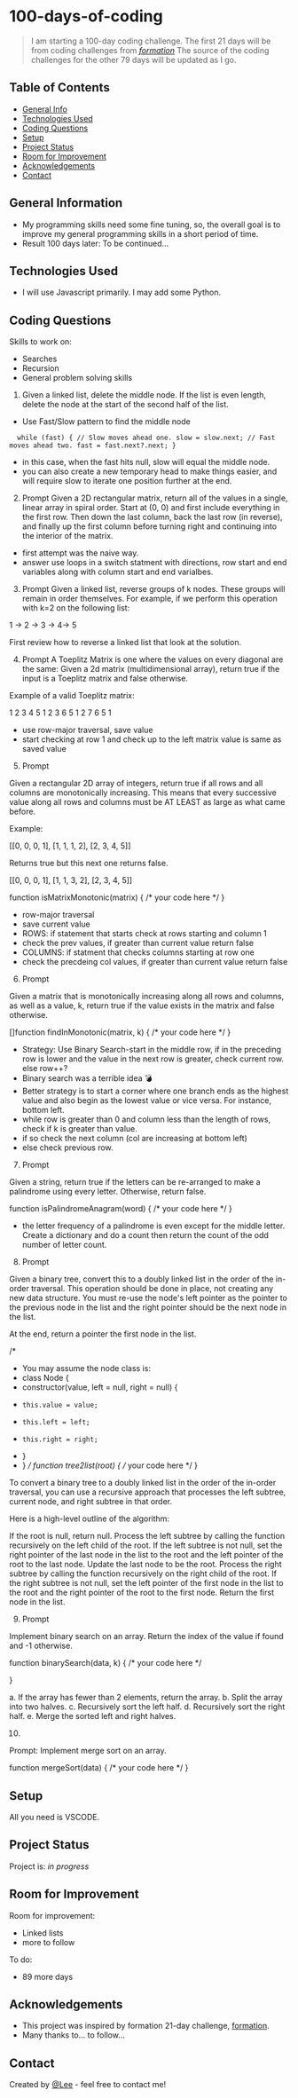 # 100-days-of-coding
> I am starting a 100-day coding challenge. The first 21 days will be from coding challenges from [_formation_](https://formation.dev/)
> The source of the coding challenges for the other 79 days will be updated as I go. 

## Table of Contents
* [General Info](#general-information)
* [Technologies Used](#technologies-used)
* [Coding Questions](#coding-questions)
* [Setup](#setup)
* [Project Status](#project-status)
* [Room for Improvement](#room-for-improvement)
* [Acknowledgements](#acknowledgements)
* [Contact](#contact)

## General Information
- My programming skills need some fine tuning, so, the overall goal is to improve my general programming skills in a short period of time.
- Result 100 days later: To be continued...

## Technologies Used
- I will use Javascript primarily. I may add some Python. 

## Coding Questions
Skills to work on:
- Searches
- Recursion
- General problem solving skills

1. Given a linked list, delete the middle node. If the list is even length, delete the node at the start of the second half of the list.
- Use Fast/Slow pattern to find the middle node 

`  while (fast) {
    // Slow moves ahead one.
    slow = slow.next;
    // Fast moves ahead two.
    fast = fast.next?.next;
  }`

- in this case, when the fast hits null, slow will equal the middle node. 
- you can also create a new temporary head to make things easier, and will require slow to iterate one position further at the end. 

2. Prompt
Given a 2D rectangular matrix, return all of the values in a single, linear array in spiral order. Start at (0, 0) and first include everything in the first row. Then down the last column, back the last row (in reverse), and finally up the first column before turning right and continuing into the interior of the matrix.

- first attempt was the naive way.
- answer use loops in a switch statment with directions, row start and end variables along with column start and end varialbes. 

3. Prompt
Given a linked list, reverse groups of k nodes. These groups will remain in order themselves. For example, if we perform this operation with k=2 on the following list:

1 -> 2 -> 3 -> 4-> 5

First review how to reverse a linked list that look at the solution.

4. Prompt
A Toeplitz Matrix is one where the values on every diagonal are the same: Given a 2d matrix (multidimensional array), return true if the input is a Toeplitz matrix and false otherwise.

 

Example of a valid Toeplitz matrix:

1 2 3 4
5 1 2 3
6 5 1 2
7 6 5 1

- use row-major traversal, save value 
- start checking at row 1 and check up to the left matrix value is same as saved value

5. Prompt

Given a rectangular 2D array of integers, return true if all rows and all columns are monotonically increasing. This means that every successive value along all rows and columns must be AT LEAST as large as what came before.

 

Example:

[[0, 0, 0, 1],
 [1, 1, 1, 2],
 [2, 3, 4, 5]]

Returns true but this next one returns false.

[[0, 0, 0, 1],
 [1, 1, 3, 2],
 [2, 3, 4, 5]] 

function isMatrixMonotonic(matrix) {
 /* your code here */
}

- row-major traversal 
- save current value
- ROWS: if statement that starts check at rows starting and column 1
- check the prev values, if greater than current value return false
- COLUMNS: if statment that checks columns starting at row one
- check the precdeing col values, if greater than current value return false

6. Prompt

Given a matrix that is monotonically increasing along all rows and columns, as well as a value, k, return true if the value exists in the matrix and false otherwise.

[]function findInMonotonic(matrix, k) {
  /* your code here */
}

- Strategy: Use Binary Search-start in the middle row, if in the preceding row is lower and the value in the next row is greater, check current row. else row++? 
 - Binary search was a terrible idea :bomb:
 - Better strategy is to start a corner where one branch ends as the highest value and also begin as the lowest value or vice versa. For instance, bottom left. 
 - while row is greater than 0 and column less than the length of rows, check if k is greater than value.
 - if so check the next column (col are increasing at bottom left)
 - else check previous row. 

 7. Prompt

Given a string, return true if the letters can be re-arranged to make a palindrome using every letter. Otherwise, return false.

function isPalindromeAnagram(word) {
  /* your code here */
}

- the letter frequency of a palindrome is even except for the middle letter. Create a dictionary and do a count then return the count of the odd number of letter count. 

8. Prompt

Given a binary tree, convert this to a doubly linked list in the order of the in-order traversal. This operation should be done in place, not creating any new data structure. You must re-use the node's left pointer as the pointer to the previous node in the list and the right pointer should be the next node in the list.


At the end, return a pointer the first node in the list.

 /*
  * You may assume the node class is:
  * class Node {
  *   constructor(value, left = null, right = null) {
  *     this.value = value;
  *     this.left = left;
  *     this.right = right;
  *   }
  * }
  */
function tree2list(root) {
  /* your code here */
}


To convert a binary tree to a doubly linked list in the order of the in-order traversal, you can use a recursive approach that processes the left subtree, current node, and right subtree in that order.

Here is a high-level outline of the algorithm:

If the root is null, return null.
Process the left subtree by calling the function recursively on the left child of the root.
If the left subtree is not null, set the right pointer of the last node in the list to the root and the left pointer of the root to the last node.
Update the last node to be the root.
Process the right subtree by calling the function recursively on the right child of the root.
If the right subtree is not null, set the left pointer of the first node in the list to the root and the right pointer of the root to the first node.
Return the first node in the list.


9. Prompt

Implement binary search on an array. Return the index of the value if found and -1 otherwise.

function binarySearch(data, k) {
  /* your code here */

}

a. If the array has fewer than 2 elements, return the array.
b. Split the array into two halves.
c. Recursively sort the left half.
d. Recursively sort the right half.
e. Merge the sorted left and right halves.

10. 
Prompt: Implement merge sort on an array.

function mergeSort(data) {
  /* your code here */
}

## Setup
All you need is VSCODE.

## Project Status
Project is: _in progress_ 
<!-- / _complete_ / _no longer being worked on_. If you are no longer working on it, provide reasons why. -->

## Room for Improvement

Room for improvement:
- Linked lists
- more to follow

To do:

- 89 more days

## Acknowledgements
- This project was inspired by formation 21-day challenge, [formation](https://formation.dev/).
- Many thanks to... to follow...


## Contact
Created by [@Lee](https://celalkincross.github.io/) - feel free to contact me!
